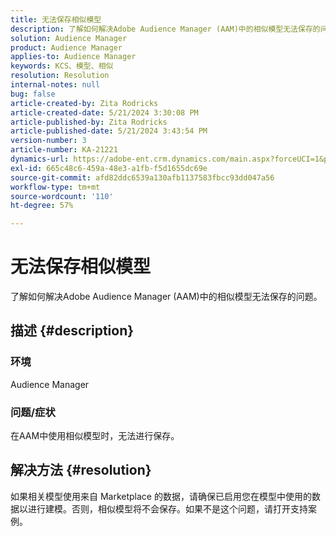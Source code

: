 ```yaml
---
title: 无法保存相似模型
description: 了解如何解决Adobe Audience Manager (AAM)中的相似模型无法保存的问题。
solution: Audience Manager
product: Audience Manager
applies-to: Audience Manager
keywords: KCS、模型、相似
resolution: Resolution
internal-notes: null
bug: false
article-created-by: Zita Rodricks
article-created-date: 5/21/2024 3:30:08 PM
article-published-by: Zita Rodricks
article-published-date: 5/21/2024 3:43:54 PM
version-number: 3
article-number: KA-21221
dynamics-url: https://adobe-ent.crm.dynamics.com/main.aspx?forceUCI=1&pagetype=entityrecord&etn=knowledgearticle&id=4b160101-8717-ef11-9f89-6045bd06eea5
exl-id: 665c48c6-459a-48e3-a1fb-f5d1655dc69e
source-git-commit: afd82ddc6539a130afb1137583fbcc93dd047a56
workflow-type: tm+mt
source-wordcount: '110'
ht-degree: 57%

---
```


# 无法保存相似模型


了解如何解决Adobe Audience Manager (AAM)中的相似模型无法保存的问题。

## 描述 {#description}


### 环境

Audience Manager

### <b>问题/症状</b>

在AAM中使用相似模型时，无法进行保存。


## 解决方法 {#resolution}


如果相关模型使用来自 Marketplace 的数据，请确保已启用您在模型中使用的数据以进行建模。否则，相似模型将不会保存。如果不是这个问题，请打开支持案例。
